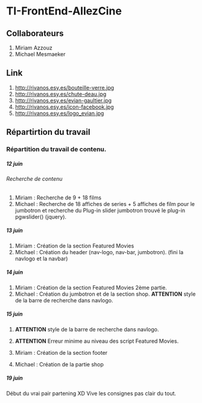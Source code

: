 # TI-FrontEnd-AllezCine

## Collaborateurs

1. Miriam Azzouz
2. Michael Mesmaeker

## Link
1. http://rivanos.esy.es/bouteille-verre.jpg
2. http://rivanos.esy.es/chute-deau.jpg
3. http://rivanos.esy.es/evian-gaultier.jpg
4. http://rivanos.esy.es/icon-facebook.jpg
5. http://rivanos.esy.es/logo_evian.jpg

## Répartirtion du travail

### Répartition du travail de contenu.

##### 12 juin
###### Recherche de contenu

1. Miriam   : Recherche de 9 + 18 films
2. Michael  : Recherche de 18 affiches de series + 5 affiches de film pour le jumbotron et recherche du Plug-in slider jumbotron
              trouvé le plug-in pgwslider() (jquery).
              
##### 13 juin

1. Miriam   : Création de la section Featured Movies
2. Michael  : Création du header (nav-logo, nav-bar, jumbotron). (fini la navlogo et la navbar)

##### 14 juin

1. Miriam   : Création de la section Featured Movies 2ème partie.
2. Michael  : Création du jumbotron et de la section shop. **ATTENTION** style de la barre de recherche dans navlogo.

##### 15 juin

1. **ATTENTION** style de la barre de recherche dans navlogo.
2. **ATTENTION** Erreur minime au niveau des script Featured Movies.

1. Miriam   : Création de la section footer
2. Michael  : Création de la partie shop


##### 19 juin

Début du vrai pair partening XD Vive les consignes pas clair du tout. 

